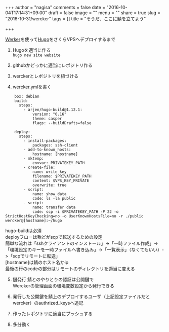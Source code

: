 +++
author = "nagisa"
comments = false
date = "2016-10-04T17:14:31+09:00"
draft = false
image = ""
menu = ""
share = true
slug = "2016-10-31/wercker"
tags = []
title = "そうだ、ここに鯖を立てよう"

+++

[Werker](http://wercker.com)を使って[Hugo](https://gohugo.io)をさくらVPSへデプロイするまで
<!--more-->

1. Hugoを適当に作る  
`hugo new site website`

2. githubかどっかに適当にレポジトリ作る

3. werckerとレポジトリを紐づける

4. wercker.ymlを書く
```
    box: debian
    build:
      steps:
        - arjen/hugo-build@1.12.1:
            version: "0.16"
            theme: casper
            flags: --buildDrafts=false

    deploy:
      steps:
        - install-packages:
            packages: ssh-client
        - add-to-known_hosts:
            hostname: [hostname]
        - mktemp:
            envvar: PRIVATEKEY_PATH
        - create-file:
            name: write key
            filename: $PRIVATEKEY_PATH
            content: $VPS_KEY_PRIVATE
            overwrite: true
        - script:
            name: show data
            code: ls -la public
        - script:
            name: transfer data
            code: scp -i $PRIVATEKEY_PATH -P 22 -o StrictHostKeyChecking=no -o UserKnownHostsFile=no -r ./public wercker@[hostname]:~/hugo
```
hugo-buildは必須  
deployフローは殆どがscpで転送するための設定  
簡単な流れは「sshクライアントのインストール」->「一時ファイル作成」->「環境設定のキーを一時ファイルへ書き込み」->「一覧表示」（なくてもいい）->「scpでリモートに転送」  
[hostname]は鯖のホスト名かip  
最後の行のcodeの部分はリモートのディレクトリを適当に変える  

5. 鍵発行
鯖とのやりとりの認証は公開鍵で  
Werckerの管理画面の環境変数設定から発行できる  

6. 発行した公開鍵を鯖上のデプロイするユーザ（上記設定ファイルだとwercker）のauthrized_keysへ追記

7. 作ったレポジトリに適当にプッシュする

8. 多分動く

